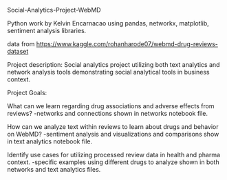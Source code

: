 Social-Analytics-Project-WebMD

Python work by Kelvin Encarnacao using pandas, networkx, matplotlib, sentiment analysis libraries.

data from https://www.kaggle.com/rohanharode07/webmd-drug-reviews-dataset

Project description:
Social analytics project utilizing both text analytics and network analysis
tools demonstrating social analytical tools in business context.


Project Goals:

What can we learn regarding drug associations and adverse effects from reviews?
-networks and connections shown in networks notebook file.

How can we analyze text within reviews to learn about drugs and behavior on WebMD?
-sentiment analysis and visualizations and comparisons show in text analytics notebook file.

Identify use cases for utilizing processed review data in health and pharma context.
-specific examples using different drugs to analyze shown in both networks and text analytics files.
